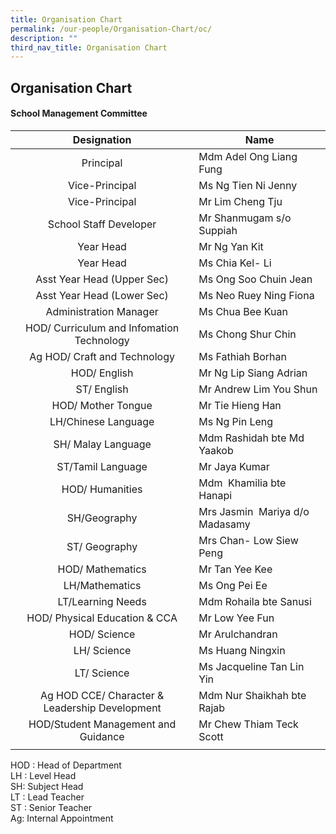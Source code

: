 ```yaml
---
title: Organisation Chart
permalink: /our-people/Organisation-Chart/oc/
description: ""
third_nav_title: Organisation Chart
---
```

## Organisation Chart

#### School Management Committee 

|Designation  | Name |
|:---:|---|
| Principal | Mdm Adel Ong Liang Fung |
| Vice-Principal | Ms Ng Tien Ni Jenny |
| Vice-Principal | Mr Lim Cheng Tju |
| School Staff Developer | Mr Shanmugam s/o Suppiah |
| Year Head | Mr Ng Yan Kit |
| Year Head | Ms Chia Kel- Li |
| Asst Year Head (Upper Sec) | Ms Ong Soo Chuin Jean |
| Asst Year Head (Lower Sec) | Ms Neo Ruey Ning Fiona |
| Administration Manager | Ms Chua Bee Kuan |
| HOD/ Curriculum and Infomation Technology | Ms Chong Shur Chin |
| Ag HOD/ Craft and Technology | Ms Fathiah Borhan |
| HOD/ English | Mr Ng Lip Siang Adrian |
| ST/ English | Mr Andrew Lim You Shun |
| HOD/ Mother Tongue | Mr Tie Hieng Han |
| LH/Chinese Language | Ms Ng Pin Leng |
| SH/ Malay Language | Mdm Rashidah bte Md Yaakob |
| ST/Tamil Language | Mr Jaya Kumar |
| HOD/ Humanities | Mdm  Khamilia bte Hanapi |
| SH/Geography | Mrs Jasmin  Mariya d/o Madasamy |
| ST/ Geography | Mrs Chan- Low Siew Peng |
| HOD/ Mathematics | Mr Tan Yee Kee |
| LH/Mathematics | Ms Ong Pei Ee | 
| LT/Learning Needs | Mdm Rohaila bte Sanusi |
| HOD/ Physical Education & CCA | Mr Low Yee Fun |
| HOD/ Science | Mr Arulchandran |
| LH/ Science | Ms Huang Ningxin |
| LT/ Science | Ms Jacqueline Tan Lin Yin |
| Ag HOD CCE/ Character & Leadership Development | Mdm Nur Shaikhah bte Rajab |
| HOD/Student Management and Guidance | Mr Chew Thiam Teck Scott |
|  |  |

HOD : Head of Department  <br>
LH : Level Head  <br>
SH: Subject Head  <br>
LT : Lead Teacher <br>
ST : Senior Teacher  <br>
Ag: Internal Appointment